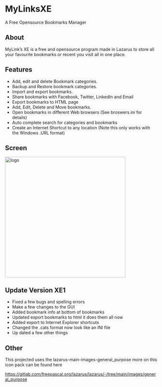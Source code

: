 # MyLinksXE
A Free Opensource Bookmarks Manager

## About
MyLink’s XE is a free and opensource program made in Lazarus to store all your favourite bookmarks or recent you visit all in one place.

## Features

-	Add, edit and delete Bookmark categories.
-	Backup and Restore bookmark categories.
-	Import and export bookmarks.
-	Share bookmarks with Facebook, Twitter, LinkedIn and Email
-	Export bookmarks to HTML page
-	Add, Edit, Delete and Move bookmarks.
-	Open bookmarks in different Web browsers (See broswers.ini for details)
-	Auto complete search for categories and bookmarks
-	Create an Internet Shortcut to any location (Note this only works with the Windows .URL format)

## Screen

<img width="398" alt="logo" src="https://user-images.githubusercontent.com/17520035/219495899-2736d81d-5f43-4fe1-a184-6d694baa37d6.png">

## Update Version XE1

- Fixed a few bugs and spelling errors
- Make a few changes to the GUI
- Added bookmark info at bottom of bookmarks
- Updated export bookmarks to html it does them all now
- Added export to Internet Explorer shortcuts
- Changed the .cats format now look like an INI file
- Up dated a few other things

## Other
This projected uses the lazarus-main-images-general_purpose more on this icon pack can be found here

https://gitlab.com/freepascal.org/lazarus/lazarus/-/tree/main/images/general_purpose
